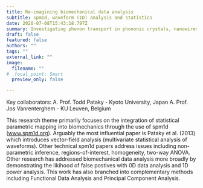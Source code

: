 ```yaml
---
title: Re-imagining biomechanical data analysis
subtitle: spm1d, waveform (1D) analysis and statistics
date: 2020-07-08T15:43:18.797Z
summary: Investigating phonon transport in phononic crystals, nanowires, and membranes.
draft: false
featured: false
authors: ""
tags: ""
external_link: ""
image:
  filename: ""
#  focal_point: Smart
  preview_only: false

---
```

Key collaborators:
A. Prof. Todd Pataky - Kyoto University, Japan
A. Prof. Jos Vanrenterghem - KU Leuven, Belgium

This research theme primarily focuses on the integration of statistical parametric mapping into biomechanics through the use of spm1d (www.spm1d.org). Arguably the most influential paper is Pataky et al. (2013) which introduces vector-field analysis (multivariate statistical analysis of waveforms). Other technical spm1d papers address issues including non-parametric inference, regions-of-interest, homogeneity, two-way ANOVA.
Other research has addressed biomechanical data analysis more broadly by demonstrating the likihood of false postives with 0D data analysis and 1D power analysis. This work has also branched into complementary methods including Functional Data Analysis and Principal Component Analysis. 
